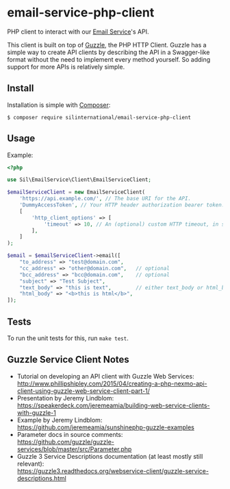 # email-service-php-client
PHP client to interact with our [Email Service](https://github.com/silinternational/email-service)'s API.

This client is built on top of 
[Guzzle](http://docs.guzzlephp.org/en/stable/), the PHP HTTP Client. 
Guzzle has a simple way to create API clients by describing the API in a 
Swagger-like format without the need to implement every method yourself. So 
adding support for more APIs is relatively simple.


## Install ##
Installation is simple with [Composer](https://getcomposer.org/):

    $ composer require silinternational/email-service-php-client


## Usage ##

Example:

```php
<?php

use Sil\EmailService\Client\EmailServiceClient;

$emailServiceClient = new EmailServiceClient(
    'https://api.example.com/', // The base URI for the API.
    'DummyAccessToken', // Your HTTP header authorization bearer token.
    [
        'http_client_options' => [
            'timeout' => 10, // An (optional) custom HTTP timeout, in seconds.
        ],
    ]
);

$email = $emailServiceClient->email([
    "to_address" => "test@domain.com",
    "cc_address" => "other@domain.com",   // optional
    "bcc_address" => "bcc@domain.com",    // optional
    "subject" => "Test Subject",
    "text_body" => "this is text",        // either text_body or html_body is required, but both can be provided
    "html_body" => "<b>this is html</b>",
]);
```


## Tests ##

To run the unit tests for this, run `make test`.


## Guzzle Service Client Notes ##
- Tutorial on developing an API client with Guzzle Web Services:  
  <http://www.phillipshipley.com/2015/04/creating-a-php-nexmo-api-client-using-guzzle-web-service-client-part-1/>
- Presentation by Jeremy Lindblom:  
  <https://speakerdeck.com/jeremeamia/building-web-service-clients-with-guzzle-1>
- Example by Jeremy Lindblom:  
  <https://github.com/jeremeamia/sunshinephp-guzzle-examples>
- Parameter docs in source comments:  
  <https://github.com/guzzle/guzzle-services/blob/master/src/Parameter.php>
- Guzzle 3 Service Descriptions documentation (at least mostly still relevant):  
  <https://guzzle3.readthedocs.org/webservice-client/guzzle-service-descriptions.html>
